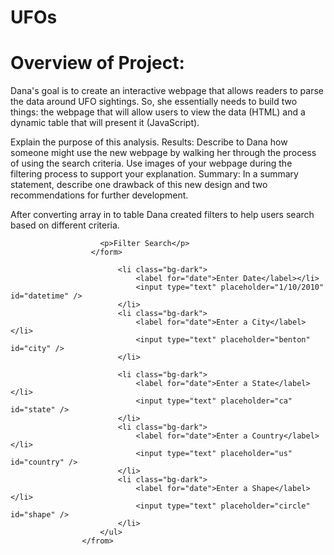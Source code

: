 # UFOs

# Overview of Project:

Dana's goal is to create an interactive webpage that allows readers to parse the data around UFO sightings. So, she essentially needs to build two things: the webpage that will allow users to view the data (HTML) and a dynamic table that will present it (JavaScript).


Explain the purpose of this analysis.
Results: Describe to Dana how someone might use the new webpage by walking her through the process of using the search criteria. Use images of your webpage during the filtering process to support your explanation.
Summary: In a summary statement, describe one drawback of this new design and two recommendations for further development.


After converting array in to table Dana created filters to help users search based on different criteria. 
<form>
                      
  
                        <p>Filter Search</p>
                      </form>                    
        
                            <li class="bg-dark">
                                <label for="date">Enter Date</label></li>
                                <input type="text" placeholder="1/10/2010" id="datetime" />
                            </li>
                            <li class="bg-dark">
                                <label for="date">Enter a City</label></li>
                                <input type="text" placeholder="benton" id="city" />
                            </li>
        
                            <li class="bg-dark">
                                <label for="date">Enter a State</label></li>
                                <input type="text" placeholder="ca" id="state" />
                            </li>
                            <li class="bg-dark">
                                <label for="date">Enter a Country</label></li>
                                <input type="text" placeholder="us" id="country" />
                            </li>
                            <li class="bg-dark">
                                <label for="date">Enter a Shape</label></li>
                                <input type="text" placeholder="circle" id="shape" />
                            </li>
                        </ul>
                    </from> 
                    
